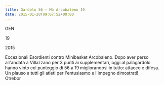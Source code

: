 ```yaml
---
title: Gardolo 56 – Mb Arcobaleno 19
date: 2015-01-20T09:07:52+00:00
---
```

GEN

19

2015

Eccezionali Esordienti contro Minibasket Arcobaleno. Dopo aver perso all'andata a Villazzano per 3 punti ai supplementari, oggi al palagardolo hanno vinto col punteggio di 56 a 19 migliorandosi in tutto: attacco e difesa. Un plauso a tutti gli atleti per l'entusiasmo e l'impegno dimostrati!  
Otrebor